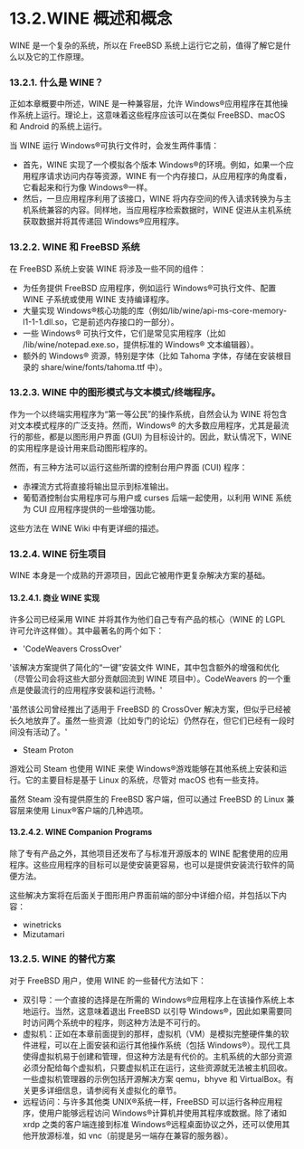 # 13.2.WINE 概述和概念

WINE 是一个复杂的系统，所以在 FreeBSD 系统上运行它之前，值得了解它是什么以及它的工作原理。

### 13.2.1. 什么是 WINE？

正如本章概要中所述，WINE 是一种兼容层，允许 Windows®应用程序在其他操作系统上运行。理论上，这意味着这些程序应该可以在类似 FreeBSD、macOS 和 Android 的系统上运行。

当 WINE 运行 Windows®可执行文件时，会发生两件事情：

* 首先，WINE 实现了一个模拟各个版本 Windows®的环境。例如，如果一个应用程序请求访问内存等资源，WINE 有一个内存接口，从应用程序的角度看，它看起来和行为像 Windows®一样。
* 然后，一旦应用程序利用了该接口，WINE 将内存空间的传入请求转换为与主机系统兼容的内容。同样地，当应用程序检索数据时，WINE 促进从主机系统获取数据并将其传递回 Windows®应用程序。

### 13.2.2. WINE 和 FreeBSD 系统

在 FreeBSD 系统上安装 WINE 将涉及一些不同的组件：

* 为任务提供 FreeBSD 应用程序，例如运行 Windows®可执行文件、配置 WINE 子系统或使用 WINE 支持编译程序。
* 大量实现 Windows®核心功能的库（例如/lib/wine/api-ms-core-memory-l1-1-1.dll.so，它是前述内存接口的一部分）。
* 一些 Windows® 可执行文件，它们是常见实用程序（比如 /lib/wine/notepad.exe.so，提供标准的 Windows® 文本编辑器）。
* 额外的 Windows® 资源，特别是字体（比如 Tahoma 字体，存储在安装根目录的 share/wine/fonts/tahoma.ttf 中）。

### 13.2.3. WINE 中的图形模式与文本模式/终端程序。

作为一个以终端实用程序为“第一等公民”的操作系统，自然会认为 WINE 将包含对文本模式程序的广泛支持。然而，Windows® 的大多数应用程序，尤其是最流行的那些，都是以图形用户界面 (GUI) 为目标设计的。因此，默认情况下，WINE 的实用程序是设计用来启动图形程序的。

然而，有三种方法可以运行这些所谓的控制台用户界面 (CUI) 程序：

* 赤裸流方式将直接将输出显示到标准输出。
* 葡萄酒控制台实用程序可与用户或 curses 后端一起使用，以利用 WINE 系统为 CUI 应用程序提供的一些增强功能。

这些方法在 WINE Wiki 中有更详细的描述。

### 13.2.4. WINE 衍生项目

WINE 本身是一个成熟的开源项目，因此它被用作更复杂解决方案的基础。

#### 13.2.4.1. 商业 WINE 实现

许多公司已经采用 WINE 并将其作为他们自己专有产品的核心（WINE 的 LGPL 许可允许这样做）。其中最著名的两个如下：

* 'CodeWeavers CrossOver'

'该解决方案提供了简化的“一键”安装文件 WINE，其中包含额外的增强和优化（尽管公司会将这些大部分贡献回流到 WINE 项目中）。CodeWeavers 的一个重点是使最流行的应用程序安装和运行流畅。'

'虽然该公司曾经推出了适用于 FreeBSD 的 CrossOver 解决方案，但似乎已经被长久地放弃了。虽然一些资源（比如专门的论坛）仍然存在，但它们已经有一段时间没有活动了。'

* Steam Proton

游戏公司 Steam 也使用 WINE 来使 Windows®游戏能够在其他系统上安装和运行。它的主要目标是基于 Linux 的系统，尽管对 macOS 也有一些支持。

虽然 Steam 没有提供原生的 FreeBSD 客户端，但可以通过 FreeBSD 的 Linux 兼容层来使用 Linux®客户端的几种选项。

#### 13.2.4.2. WINE Companion Programs

除了专有产品之外，其他项目还发布了与标准开源版本的 WINE 配套使用的应用程序。这些应用程序的目标可以是使安装更容易，也可以是提供安装流行软件的简便方法。

这些解决方案将在后面关于图形用户界面前端的部分中详细介绍，并包括以下内容：

* winetricks
* Mizutamari

### 13.2.5. WINE 的替代方案

对于 FreeBSD 用户，使用 WINE 的一些替代方法如下：

* 双引导：一个直接的选择是在所需的 Windows®应用程序上在该操作系统上本地运行。当然，这意味着退出 FreeBSD 以引导 Windows®，因此如果需要同时访问两个系统中的程序，则这种方法是不可行的。
* 虚拟机：正如在本章前面提到的那样，虚拟机（VM）是模拟完整硬件集的软件进程，可以在上面安装和运行其他操作系统（包括 Windows®）。现代工具使得虚拟机易于创建和管理，但这种方法是有代价的。主机系统的大部分资源必须分配给每个虚拟机，只要虚拟机正在运行，这些资源就无法被主机回收。一些虚拟机管理器的示例包括开源解决方案 qemu，bhyve 和 VirtualBox。有关更多详细信息，请参阅有关虚拟化的章节。
* 远程访问：与许多其他类 UNIX®系统一样，FreeBSD 可以运行各种应用程序，使用户能够远程访问 Windows®计算机并使用其程序或数据。除了诸如 xrdp 之类的客户端连接到标准 Windows®远程桌面协议之外，还可以使用其他开放源标准，如 vnc（前提是另一端存在兼容的服务器）。
